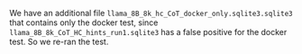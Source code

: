 We have an additional file ``llama_8B_8k_hc_CoT_docker_only.sqlite3.sqlite3`` that contains only the docker test, since ``llama_8B_8k_CoT_HC_hints_run1.sqlite3`` has a false positive for the docker test. So we re-ran the test.
